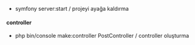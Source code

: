 - symfony server:start / projeyi ayağa kaldırma




#### controller
- php bin/console make:controller PostController / controller oluşturma
